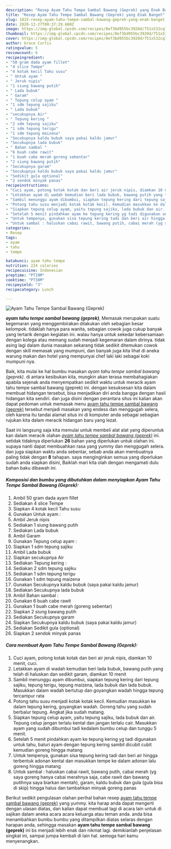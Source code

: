 ```yaml
---
description: "Resep Ayam Tahu Tempe Sambal Bawang (Geprek) yang Enak Banget"
title: "Resep Ayam Tahu Tempe Sambal Bawang (Geprek) yang Enak Banget"
slug: 1815-resep-ayam-tahu-tempe-sambal-bawang-geprek-yang-enak-banget
date: 2020-12-27T00:37:29.600Z
image: https://img-global.cpcdn.com/recipes/8ef3bd955bc3920d/751x532cq70/ayam-tahu-tempe-sambal-bawang-geprek-foto-resep-utama.jpg
thumbnail: https://img-global.cpcdn.com/recipes/8ef3bd955bc3920d/751x532cq70/ayam-tahu-tempe-sambal-bawang-geprek-foto-resep-utama.jpg
cover: https://img-global.cpcdn.com/recipes/8ef3bd955bc3920d/751x532cq70/ayam-tahu-tempe-sambal-bawang-geprek-foto-resep-utama.jpg
author: Grace Curtis
ratingvalue: 5
reviewcount: 6
recipeingredient:
- "50 gram dada ayam fillet"
- "4 slice Tempe"
- "4 kotak kecil Tahu susu"
- " Untuk ayam "
- " Jeruk nipis"
- "1 siung bawang putih"
- " Lada bubuk"
- " Garam"
- " Tepung celup ayam "
- "1 sdm tepung sajiku"
- " Lada bubuk"
- "secukupnya Air"
- " Tepung kering "
- "2 sdm tepung sajiku"
- "1 sdm tepung terigu"
- "1 sdm tepung maizena"
- "Secukupnya kaldu bubuk saya pakai kaldu jamur"
- "Secukupnya lada bubuk"
- " Bahan sambal "
- "6 buah cabe rawit"
- "1 buah cabe merah goreng sebentar"
- "2 siung bawang putih"
- "Secukupnya garam"
- "Secukupnya kaldu bubuk saya pakai kaldu jamur"
- "Sedikit gula optional"
- "2 sendok minyak panas"
recipeinstructions:
- "Cuci ayam, potong kotak kotak dan beri air jeruk nipis, diamkan 10 menit, cuci."
- "Letakkan ayam di wadah kemudian beri lada bubuk, bawang putih yang telah di haluskan dan sedikit garam, diamkan 10 menit"
- "Sambil menunggu ayam dibumbui, siapkan tepung kering dari tepung sajiku, tepung terigu, tepung maizena, lada bubuk dan lada bubuk. Masukkan dalam wadah bertutup dan goyangkan wadah hingga tepung tercampur rata"
- "Potong tahu susu menjadi kotak kotak kecil. Kemudian masukkan ke dalam tepung kering, goyangkan wadah. Goreng tahu yang sudah berbalur tepung. Angkat jika sudah matang."
- "Siapkan tepung celup ayam, yaitu tepung sajiku, lada bubuk dan air. Tepung celup jangan terlalu kental dan jangan terlalu cair. Masukkan ayam yang sudah dibumbui tadi kedalam bumbu celup dan tunggu 5 menit."
- "Setelah 5 menit pindahkan ayam ke tepung kering yg tadi digunakan untuk tahu, baluri ayam dengan tepung kering sambil dicubit cubit kemudian goreng hingga matang"
- "Untuk tempenya, gunakan sisa tepung kering tadi dan beri air hingga terbentuk adonan kental dan masukkan tempe ke dalam adonan lalu goreng hingga matang"
- "Untuk sambal : haluskan cabai rawit, bawang putih, cabai merah (yg saya goreng hanya cabai merahnya saja, cabe rawit dan bawang putihnya saya biarkan mentah), garam, kaldu bubuk dan gula (gula bisa di skip) hingga halus dan tambahkan minyak goreng panas"
categories:
- Resep
tags:
- ayam
- tahu
- tempe

katakunci: ayam tahu tempe 
nutrition: 224 calories
recipecuisine: Indonesian
preptime: "PT19M"
cooktime: "PT38M"
recipeyield: "3"
recipecategory: Lunch

---
```



![Ayam Tahu Tempe Sambal Bawang (Geprek)](https://img-global.cpcdn.com/recipes/8ef3bd955bc3920d/751x532cq70/ayam-tahu-tempe-sambal-bawang-geprek-foto-resep-utama.jpg)

<b><i>ayam tahu tempe sambal bawang (geprek)</i></b>, Memasak merupakan suatu kegemaran yang menggembirakan dilakukan oleh sebagian besar kelompok. tidaklah hanya para wanita, sebagian cowok juga cukup banyak yang tertarik dengan kegiatan ini. walau hanya untuk sekedar kebersamaan dengan kolega atau memang sudah menjadi kegemaran dalam dirinya. tidak asing lagi dalam dunia masakan sekarang tidak sedikit ditemukan cowok dengan skill memasak yang mumpuni, dan banyak juga kita lihat di aneka warung makan dan hotel yang mempunyai chef laki laki sebagai koki mumpuni nya.

Baik, kita mulai ke hal bumbu masakan <i>ayam tahu tempe sambal bawang (geprek)</i>. di antara kesibukan kita, mungkin akan terasa membahagiakan apabila sejenak anda menyempatkan sedikit waktu untuk meracik ayam tahu tempe sambal bawang (geprek) ini. dengan kesuksesan kita dalam membuat hidangan tersebut, bisa menjadikan diri anda bangga dengan hasil hidangan kita sendiri. dan juga disini dengan perantara situs ini kalian akan dapat pedoman untuk memasak menu <u>ayam tahu tempe sambal bawang (geprek)</u> tersebut menjadi masakan yang endess dan menggugah selera, oleh karena itu tandai alamat situs ini di komputer anda sebagai sebagian rujukan kita dalam meracik hidangan baru yang lezat.




Saat ini langsung saja kita memulai untuk membeli alat alat yang diperuntuk kan dalam meracik olahan <u><i>ayam tahu tempe sambal bawang (geprek)</i></u> ini. setidak tidaknya diperlukan <b>26</b> bahan yang diperlukan untuk olahan ini. supaya nanti dapat membuahkan rasa yang yummy dan menggugah selera. dan juga siapkan waktu anda sebentar, sebab anda akan membuatnya paling tidak dengan <b>8</b> tahapan. saya menginginkan semua yang diperlukan sudah anda siapkan disini, Baiklah mari kita olah dengan mengamati dulu bahan baku dibawah ini.

<!--inarticleads1-->

##### Komposisi dan bumbu yang dibutuhkan dalam menyiapkan Ayam Tahu Tempe Sambal Bawang (Geprek):

1. Ambil 50 gram dada ayam fillet
1. Sediakan 4 slice Tempe
1. Siapkan 4 kotak kecil Tahu susu
1. Gunakan  Untuk ayam :
1. Ambil  Jeruk nipis
1. Sediakan 1 siung bawang putih
1. Sediakan  Lada bubuk
1. Ambil  Garam
1. Gunakan  Tepung celup ayam :
1. Siapkan 1 sdm tepung sajiku
1. Ambil  Lada bubuk
1. Siapkan secukupnya Air
1. Sediakan  Tepung kering :
1. Sediakan 2 sdm tepung sajiku
1. Sediakan 1 sdm tepung terigu
1. Gunakan 1 sdm tepung maizena
1. Gunakan Secukupnya kaldu bubuk (saya pakai kaldu jamur)
1. Sediakan Secukupnya lada bubuk
1. Ambil  Bahan sambal :
1. Gunakan 6 buah cabe rawit
1. Gunakan 1 buah cabe merah (goreng sebentar)
1. Siapkan 2 siung bawang putih
1. Sediakan Secukupnya garam
1. Siapkan Secukupnya kaldu bubuk (saya pakai kaldu jamur)
1. Sediakan Sedikit gula (optional)
1. Siapkan 2 sendok minyak panas




<!--inarticleads2-->

##### Cara membuat Ayam Tahu Tempe Sambal Bawang (Geprek):

1. Cuci ayam, potong kotak kotak dan beri air jeruk nipis, diamkan 10 menit, cuci.
1. Letakkan ayam di wadah kemudian beri lada bubuk, bawang putih yang telah di haluskan dan sedikit garam, diamkan 10 menit
1. Sambil menunggu ayam dibumbui, siapkan tepung kering dari tepung sajiku, tepung terigu, tepung maizena, lada bubuk dan lada bubuk. Masukkan dalam wadah bertutup dan goyangkan wadah hingga tepung tercampur rata
1. Potong tahu susu menjadi kotak kotak kecil. Kemudian masukkan ke dalam tepung kering, goyangkan wadah. Goreng tahu yang sudah berbalur tepung. Angkat jika sudah matang.
1. Siapkan tepung celup ayam, yaitu tepung sajiku, lada bubuk dan air. Tepung celup jangan terlalu kental dan jangan terlalu cair. Masukkan ayam yang sudah dibumbui tadi kedalam bumbu celup dan tunggu 5 menit.
1. Setelah 5 menit pindahkan ayam ke tepung kering yg tadi digunakan untuk tahu, baluri ayam dengan tepung kering sambil dicubit cubit kemudian goreng hingga matang
1. Untuk tempenya, gunakan sisa tepung kering tadi dan beri air hingga terbentuk adonan kental dan masukkan tempe ke dalam adonan lalu goreng hingga matang
1. Untuk sambal : haluskan cabai rawit, bawang putih, cabai merah (yg saya goreng hanya cabai merahnya saja, cabe rawit dan bawang putihnya saya biarkan mentah), garam, kaldu bubuk dan gula (gula bisa di skip) hingga halus dan tambahkan minyak goreng panas




Berikut sedikit pengulasan olahan perihal bahan resep <u>ayam tahu tempe sambal bawang (geprek)</u> yang yummy. kita harap anda dapat mengerti dengan ulasan diatas, dan kalian dapat membuat lagi di acara lain untuk di sajikan dalam aneka acara acara keluarga atau teman anda. anda bisa menambahkan bumbu bumbu yang ditampilkan diatas selaras dengan harapan anda, sehingga masakan <b>ayam tahu tempe sambal bawang (geprek)</b> ini bs menjadi lebih enak dan nikmat lagi. demikianlah penjelasan singkat ini, sampai jumpa kembali di lain hal. semoga hari kamu menyenangkan.
